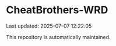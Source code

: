 # CheatBrothers-WRD

Last updated: 2025-07-07 12:22:05

This repository is automatically maintained.

